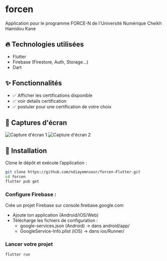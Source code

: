 # forcen

Application pour le programme FORCE-N de l'Université Numérique Cheikh Hamidou Kane

## 🔥 Technologies utilisées

- Flutter
- Firebase (Firestore, Auth, Storage...)
- Dart

## ✨ Fonctionnalités

- ✅ Afficher les certifications disponible
- ✅ voir details certification
- ✅ postuler pour une certification de votre choix 


## 📱 Captures d'écran

![Capture d'écran 1](chemin/vers/image1.png)
![Capture d'écran 2](chemin/vers/image2.png)

## 🚀 Installation

Clone le dépôt et exécute l’application :

```bash
git clone https://github.com/ndiayemnsour/forcen-Flutter.git
cd forcen
flutter pub get
```
### Configure Firebase :
Crée un projet Firebase sur console.firebase.google.com
- Ajoute ton application (Android/iOS/Web)
- Télécharge les fichiers de configuration :
  - google-services.json (Android) → dans android/app/
  - GoogleService-Info.plist (iOS) → dans ios/Runner/

### Lancer votre projet
```bash
flutter run
```
